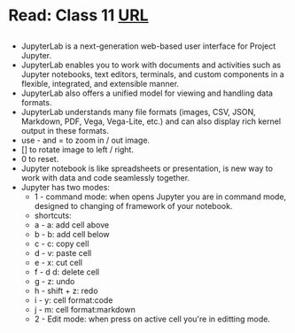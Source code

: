 # Read: Class 11 [URL](https://github.com/MohamadSheikhAlshabab/401-reading-note/blob/master/Read11.md)

## 
- JupyterLab is a next-generation web-based user interface for Project Jupyter.
- JupyterLab enables you to work with documents and activities such as Jupyter notebooks, text editors, terminals, and custom components in a flexible, integrated, and extensible manner.
- JupyterLab also offers a unified model for viewing and handling data formats.
- JupyterLab understands many file formats (images, CSV, JSON, Markdown, PDF, Vega, Vega-Lite, etc.) and can also display rich kernel output in these formats. 
- use - and = to zoom in / out image.
- [] to rotate image to left / right.
- 0 to reset.
- Jupyter notebook is like spreadsheets or presentation, is new way to work with data and code seamlessly together.
- Jupyter has two modes:
  - 1 - command mode: when opens Jupyter  you are in command mode, designed to changing of framework of your notebook.
   - shortcuts: 
    - a - a: add cell above
    - b - b: add cell below
    - c - c: copy cell
    - d - v: paste cell
    - e - x: cut cell
    - f - d d: delete cell
    - g - z: undo
    - h - shift + z: redo
    - i - y: cell format:code
    - j - m: cell format:markdown
  - 2 - Edit mode: when press on active cell you're in editting mode.
  
